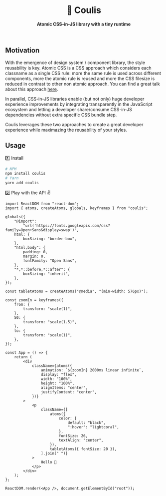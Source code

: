 <div align="center">
    <h1>🍩 Coulis</h1>
    <strong>Atomic CSS-in-JS library with a tiny runtime</strong>
</div>
<br>
<br>

## Motivation

With the emergence of design system / component library, the style reusability is key. Atomic CSS is a CSS approach which considers each classname as a single CSS rule: more the same rule is used across different components, more the atomic rule is reused and more the CSS filesize is reduced in contrast to other non atomic approach. You can find a great talk about this approach [here](https://www.youtube.com/watch?v=tFFn39lLO-U).

In parallel, CSS-in-JS libraries enable (but not only) huge developer experience improvements by integrating transparently in the JavaScript ecosystem and letting a developer share/consume CSS-in-JS dependencies without extra specific CSS bundle step.

Coulis leverages these two approaches to create a great developer experience while maximazing the reusability of your styles.

## Usage

1️⃣ Install

```bash
# NPM
npm install coulis
# Yarn
yarn add coulis
```

2️⃣ Play with the API ✌️

```tsx
import ReactDOM from "react-dom";
import { atoms, createAtoms, globals, keyframes } from "coulis";

globals({
	"@import":
		"url('https://fonts.googleapis.com/css?family=Open+Sans&display=swap')",
	html: {
		boxSizing: "border-box",
	},
	"html,body": {
		padding: 0,
		margin: 0,
		fontFamily: "Open Sans",
	},
	"*,*::before,*::after": {
		boxSizing: "inherit",
	},
});

const tabletAtoms = createAtoms("@media", "(min-width: 576px)");

const zoomIn = keyframes({
	from: {
		transform: "scale(1)",
	},
	50: {
		transform: "scale(1.5)",
	},
	to: {
		transform: "scale(1)",
	},
});

const App = () => {
	return (
		<div
			className={atoms({
				animation: `${zoomIn} 2000ms linear infinite`,
				display: "flex",
				width: "100%",
				height: "100%",
				alignItems: "center",
				justifyContent: "center",
			})}
		>
			<p
				className={[
					atoms({
						color: {
							default: "black",
							":hover": "lightcoral",
						},
						fontSize: 26,
						textAlign: "center",
					}),
					tabletAtoms({ fontSize: 20 }),
				].join(" ")}
			>
				Hello 🤗
			</p>
		</div>
	);
};

ReactDOM.render(<App />, document.getElementById("root"));
```

